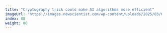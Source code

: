 ```yaml
---
title: "Cryptography trick could make AI algorithms more efficient"
imageUrl: "https://images.newscientist.com/wp-content/uploads/2025/03/03104138/SEI_241701675.jpg?width=788"
index: 88
weight: 88
---
```

